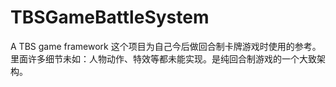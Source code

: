 # TBSGameBattleSystem
A TBS game framework
这个项目为自己今后做回合制卡牌游戏时使用的参考。里面许多细节未如：人物动作、特效等都未能实现。是纯回合制游戏的一个大致架构。
